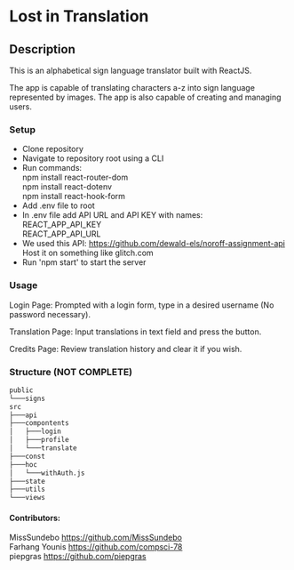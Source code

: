 # Lost in Translation

## Description

This is an alphabetical sign language translator built with ReactJS.

The app is capable of translating characters a-z into sign language represented by images. The app is also capable of creating and managing users.  

### Setup

- Clone repository
- Navigate to repository root using a CLI
- Run commands:<br/>
    npm install react-router-dom<br/>
    npm install react-dotenv<br/>
    npm install react-hook-form
- Add .env file to root
- In .env file add API URL and API KEY with names:<br/>
    REACT_APP_API_KEY<br/>
    REACT_APP_API_URL
- We used this API: https://github.com/dewald-els/noroff-assignment-api<br/>
    Host it on something like glitch.com
- Run 'npm start' to start the server

### Usage
Login Page:
Prompted with a login form, type in a desired username (No password necessary).

Translation Page:
Input translations in text field and press the button.

Credits Page:
Review translation history and clear it if you wish.


### Structure (NOT COMPLETE)
```bash
public
└───signs
src
├───api
├───compontents
│   ├───login
│   ├───profile
│   └───translate
├───const
├───hoc
│   └───withAuth.js
├───state
├───utils
└───views
```

#### Contributors:
MissSundebo    https://github.com/MissSundebo<br/>
Farhang Younis https://github.com/compsci-78<br/>
piepgras       https://github.com/piepgras
